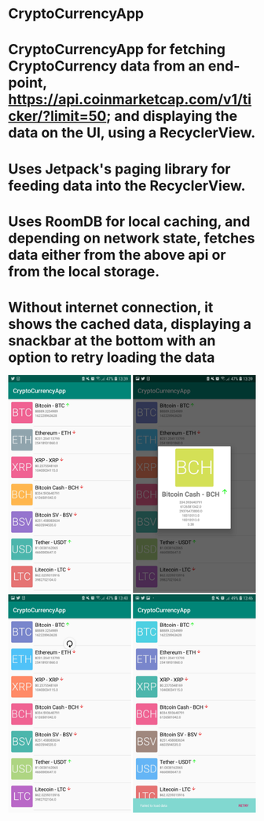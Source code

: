 # CryptoCurrencyApp
# CryptoCurrencyApp for fetching CryptoCurrency data from an end-point, https://api.coinmarketcap.com/v1/ticker/?limit=50; and displaying the data on the UI, using a RecyclerView.
# Uses Jetpack's paging library for feeding data into the RecyclerView.
# Uses RoomDB for local caching, and depending on network state, fetches data either from the above api or from the local storage.
# Without internet connection, it shows the cached data, displaying a snackbar at the bottom with an option to retry loading the data 



<img src="images/Screenshot_20200303-133933_CryptoCurrencyApp.jpg" width="250" >
<img src="images/Screenshot_20200303-133956_CryptoCurrencyApp.jpg" width="250" >
<img src="images/Screenshot_20200303-134007_CryptoCurrencyApp.jpg" width="250" >
<img src="images/Screenshot_20200303-134633_CryptoCurrencyApp.jpg" width="250" >
